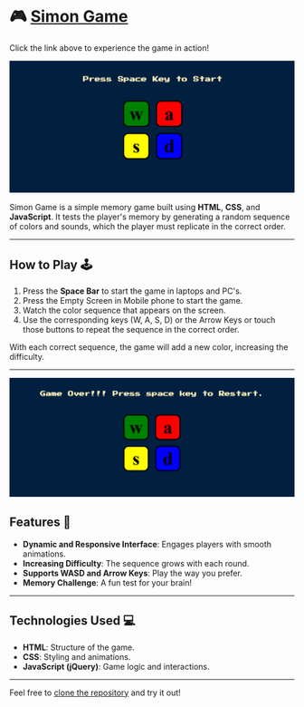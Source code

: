 # 🎮 [Simon Game](https://yashwanth-al.github.io/Simon-Game/)
Click the link above to experience the game in action!

![Simon Game Start](./screenshots/start.png)

Simon Game is a simple memory game built using **HTML**, **CSS**, and **JavaScript**. It tests the player's memory by generating a random sequence of colors and sounds, which the player must replicate in the correct order.

---

## How to Play 🕹️

1. Press the **Space Bar** to start the game in laptops and PC's. 
2. Press the Empty Screen in Mobile phone to start the game.
3. Watch the color sequence that appears on the screen.
4. Use the corresponding keys (W, A, S, D) or the Arrow Keys or touch those buttons to repeat the sequence in the correct order.

With each correct sequence, the game will add a new color, increasing the difficulty.

---

![Game Over Screen](./screenshots/gameover.png)

## Features 🌟

- **Dynamic and Responsive Interface**: Engages players with smooth animations.
- **Increasing Difficulty**: The sequence grows with each round.
- **Supports WASD and Arrow Keys**: Play the way you prefer.
- **Memory Challenge**: A fun test for your brain!

---

## Technologies Used 💻

- **HTML**: Structure of the game.
- **CSS**: Styling and animations.
- **JavaScript (jQuery)**: Game logic and interactions.

---

Feel free to [clone the repository](https://github.com/Yashwanth-AL/Simon-Game) and try it out!

